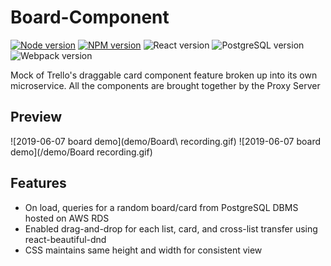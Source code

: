 # Board-Component

[![Node version](https://img.shields.io/badge/node-v8.12.0-blue.svg)](http://nodejs.org/download/)
[![NPM version](https://img.shields.io/badge/npm-6.4.1-blue.svg)](https://www.npmjs.com/get-npm/)
![React version](https://img.shields.io/badge/react-v16.6.3-aqua.svg)
![PostgreSQL version](https://img.shields.io/badge/PostgreSQL-v10.5-blue.svg)
![Webpack version](https://img.shields.io/badge/webpack-v4.28.0-brown.svg)

Mock of Trello's draggable card component feature broken up into its own microservice.  All the components are brought together by the Proxy Server

## Preview
![2019-06-07 board demo](demo/Board\ recording.gif)
![2019-06-07 board demo](/demo/Board recording.gif)

## Features
- On load, queries for a random board/card from PostgreSQL DBMS hosted on AWS RDS
- Enabled drag-and-drop for each list, card, and cross-list transfer using react-beautiful-dnd
- CSS maintains same height and width for consistent view
